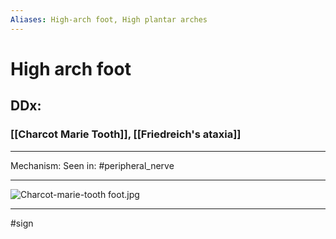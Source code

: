 ```yaml
---
Aliases: High-arch foot, High plantar arches
---
```

# High arch foot
## DDx:
### [[Charcot Marie Tooth]], [[Friedreich's ataxia]]

---
Mechanism:
Seen in: #peripheral_nerve 

---
![Charcot-marie-tooth foot.jpg](https://upload.wikimedia.org/wikipedia/commons/e/ed/Charcot-marie-tooth_foot.jpg)

---
#sign 




